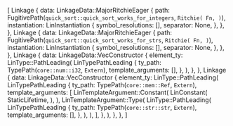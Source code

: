 [
    Linkage {
        data: LinkageData::MajorRitchieEager {
            path: FugitivePath(`quick_sort::quick_sort_works_for_integers`, `Ritchie(
                Fn,
            )`),
            instantiation: LinInstantiation {
                symbol_resolutions: [],
                separator: None,
            },
        },
    },
    Linkage {
        data: LinkageData::MajorRitchieEager {
            path: FugitivePath(`quick_sort::quick_sort_works_for_strs`, `Ritchie(
                Fn,
            )`),
            instantiation: LinInstantiation {
                symbol_resolutions: [],
                separator: None,
            },
        },
    },
    Linkage {
        data: LinkageData::VecConstructor {
            element_ty: LinType::PathLeading(
                LinTypePathLeading {
                    ty_path: TypePath(`core::num::i32`, `Extern`),
                    template_arguments: [],
                },
            ),
        },
    },
    Linkage {
        data: LinkageData::VecConstructor {
            element_ty: LinType::PathLeading(
                LinTypePathLeading {
                    ty_path: TypePath(`core::mem::Ref`, `Extern`),
                    template_arguments: [
                        LinTemplateArgument::Constant(
                            LinConstant(
                                StaticLifetime,
                            ),
                        ),
                        LinTemplateArgument::Type(
                            LinType::PathLeading(
                                LinTypePathLeading {
                                    ty_path: TypePath(`core::str::str`, `Extern`),
                                    template_arguments: [],
                                },
                            ),
                        ),
                    ],
                },
            ),
        },
    },
]